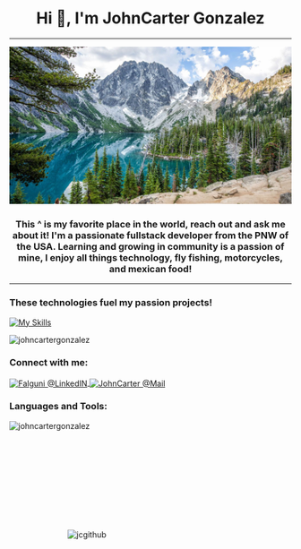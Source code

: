 <h1 align="center">Hi 👋, I'm JohnCarter Gonzalez</h1>
<hr/>

![hello world](/enchantments.jpg)

<h3 align="center">This ^ is my favorite place in the world, reach out and ask me about it! I'm a passionate fullstack developer from the PNW of the USA. Learning and growing in community is a passion of mine, I enjoy all things technology, fly fishing, motorcycles, and mexican food! </h3>
<hr/>

<h3 align="left"> These technologies fuel my passion projects!</h3>

[![My Skills](https://skillicons.dev/icons?i=js,html,css,java,py,rust,vim,nodejs,react,git,rocket,discord,flask,mongodb,mysql)](https://skillicons.dev)


<p align="left"> <img src="https://komarev.com/ghpvc/?username=johncartergonzalez&label=Profile%20views&color=0e75b6&style=flat" alt="johncartergonzalez" /></p>

<h3 align="left">Connect with me:</h3>
<a href="https://www.linkedin.com/in/john-carter-gonzalez-a24486240/">
  <img align="center" alt="Falguni @LinkedIN" width="22px" src="https://cdn.jsdelivr.net/npm/simple-icons@v3/icons/linkedin.svg" />
</a>
   <a href="mailto:gjohncarter@protonmail.com">
  <img align="center" alt="JohnCarter @Mail" width="22px" src="https://cdn.jsdelivr.net/npm/simple-icons@v3/icons/gmail.svg" />
</a>
</p>

<h3 align="left">Languages and Tools:</h3>


<p>
  <img align="left" src="https://github-readme-stats.vercel.app/api/top-langs?username=johncartergonzalez&theme=city_lights&show_icons=true&locale=en&layout=compact" alt="johncartergonzalez" height="194px" width="300px" />
  <img align="right" src="https://github-readme-stats.vercel.app/api?username=johncartergonzalez&theme=city_lights&show_icons=true" alt="jcgithub" height="187px" width="400px"/>
</p>
 

<!---
JohnCarterGonzalez/JohnCarterGonzalez is a ✨ special ✨ repository because its `README.md` (this file) appears on your GitHub profile.
You can click the Preview link to take a look at your changes.
--->
